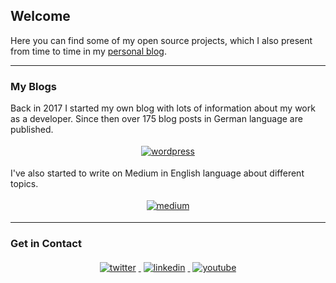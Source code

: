 ## Welcome

Here you can find some of my open source projects, which I also present from time to time in my [personal blog](https://www.tsjdev-apps.de).

---

### My Blogs

Back in 2017 I started my own blog with lots of information about my work as a developer. Since then over 175 blog posts in German language are published.

<p align="center">
    <a href="https://www.tsjdev-apps.de">
        <img src="https://raw.githubusercontent.com/tsjdev-apps/ColoredBadges/master/png/blogs/wordpress.png" alt="wordpress" style="margin:4px"/>        
    </a>
</p>

I've also started to write on Medium in English language about different topics.

<p align="center">
    <a href="https://medium.com/@tsjdevapps">
        <img src="https://raw.githubusercontent.com/tsjdev-apps/ColoredBadges/master/png/blogs/medium.png" alt="medium" style="margin:4px"/>        
    </a>
</p>

---

### Get in Contact

<p align="center">
    <a href="https://twitter.com/tsjdevapps">
        <img src="https://raw.githubusercontent.com/tsjdev-apps/ColoredBadges/master/png/social/twitter.png" alt="twitter" style="margin:4px"/>        
    </a>
    <a href="https://de.linkedin.com/in/thomassebastianjensen">
        <img src="https://raw.githubusercontent.com/tsjdev-apps/ColoredBadges/master/png/social/linkedin.png" alt="linkedin" style="margin:4px"/>
    </a>
    <a href="https://www.youtube.com/channel/UCWnHBYI_D5RCbZrMWd5rkMw">
        <img src="https://raw.githubusercontent.com/tsjdev-apps/ColoredBadges/master/png/streaming/youtube.png" alt="youtube" style="margin:4px"/>
    </a>
</p>